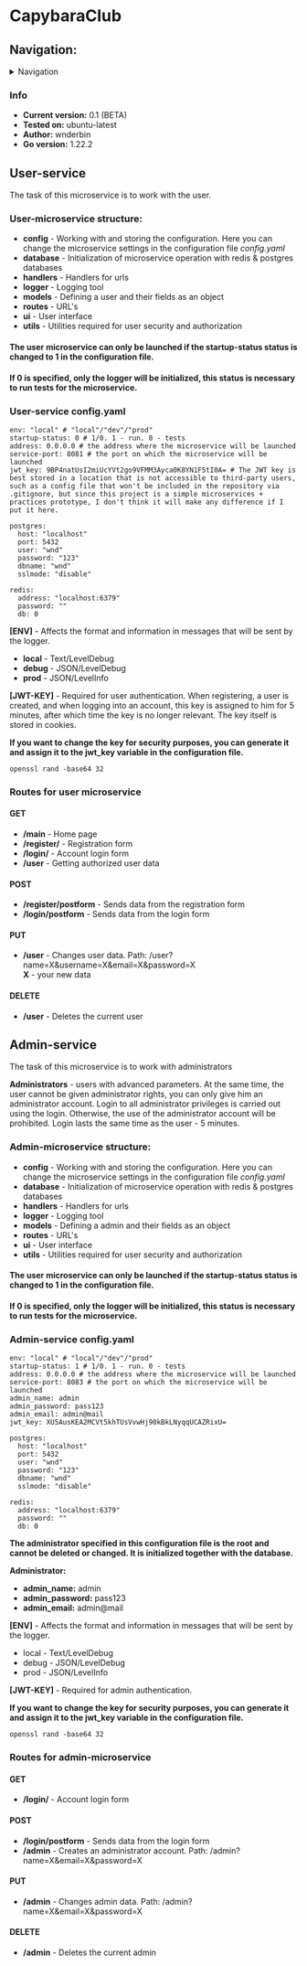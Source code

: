 # CapybaraClub

## Navigation:

<details>
  <summary>Navigation</summary>
  <ol>
    <li> <a href="#info"> About project </a> </li>
    <li> <a href="#user-service"> About user-microservice </a> 
        <ul> 
            <li> <a href="#user-service-configyaml"> About configuration file in user-service </a> </li>
            <li> <a href="#routes-for-user-microservice"> About routes for user-microservice</a> </li>
        </ul>
    </li>
    <li><a href="#admin-service"> About admin-microservice </a>
      <ul> 
            <li> <a href="#admin-service-configyaml"> About configuration file in admin-service </a> </li>
            <li> <a href="#routes-for-admin-microservice"> About routes for admin-microservice</a> </li>
        </ul>
    </li>
    
</details>

### Info
* **Current version:** 0.1 (BETA)
* **Tested on:** ubuntu-latest 
* **Author:** wnderbin
* **Go version:** 1.22.2

## User-service
The task of this microservice is to work with the user.
### User-microservice structure:
* **config** - Working with and storing the configuration. Here you can change the microservice settings in the configuration file *config.yaml*
* **database** - Initialization of microservice operation with redis & postgres databases
* **handlers** - Handlers for urls
* **logger** - Logging tool
* **models** - Defining a user and their fields as an object
* **routes** - URL's
* **ui** - User interface
* **utils** - Utilities required for user security and authorization
#### The user microservice can only be launched if the startup-status status is changed to 1 in the configuration file. 
#### If 0 is specified, only the logger will be initialized, this status is necessary to run tests for the microservice.

### User-service config.yaml
```
env: "local" # "local"/"dev"/"prod"
startup-status: 0 # 1/0. 1 - run. 0 - tests
address: 0.0.0.0 # the address where the microservice will be launched
service-port: 8081 # the port on which the microservice will be launched
jwt_key: 9BP4natUsI2miUcYVt2go9VFMM3Ayca0K8YN1F5tI0A= # The JWT key is best stored in a location that is not accessible to third-party users, such as a config file that won't be included in the repository via .gitignore, but since this project is a simple microservices + practices prototype, I don't think it will make any difference if I put it here.

postgres:
  host: "localhost"
  port: 5432
  user: "wnd"
  password: "123"
  dbname: "wnd"
  sslmode: "disable"

redis:
  address: "localhost:6379"
  password: ""
  db: 0
```
**[ENV]** - Affects the format and information in messages that will be sent by the logger.
* **local** - Text/LevelDebug
* **debug** - JSON/LevelDebug
* **prod** - JSON/LevelInfo

**[JWT-KEY]** - Required for user authentication. When registering, a user is created, and when logging into an account, this key is assigned to him for 5 minutes, after which time the key is no longer relevant. The key itself is stored in cookies.

**If you want to change the key for security purposes, you can generate it and assign it to the jwt_key variable in the configuration file.**
```
openssl rand -base64 32
```

### Routes for user microservice
#### GET
* **/main** - Home page
* **/register/** - Registration form
* **/login/** - Account login form
* **/user** - Getting authorized user data
#### POST
* **/register/postform** - Sends data from the registration form
* **/login/postform** - Sends data from the login form
#### PUT
* **/user** - Changes user data. Path: /user?name=X&username=X&email=X&password=X \
**X** - your new data 
#### DELETE
* **/user** - Deletes the current user

## Admin-service

The task of this microservice is to work with administrators

**Administrators** - users with advanced parameters. At the same time, the user cannot be given administrator rights, you can only give him an administrator account. Login to all administrator privileges is carried out using the login. Otherwise, the use of the administrator account will be prohibited. Login lasts the same time as the user - 5 minutes.

### Admin-microservice structure:

* **config** -  Working with and storing the configuration. Here you can change the microservice settings in the configuration file *config.yaml*
* **database** -  Initialization of microservice operation with redis & postgres databases
* **handlers** - Handlers for urls
* **logger** - Logging tool
* **models** - Defining a admin and their fields as an object
* **routes** - URL's
* **ui** -  User interface
* **utils** - Utilities required for user security and authorization

#### The user microservice can only be launched if the startup-status status is changed to 1 in the configuration file. 
#### If 0 is specified, only the logger will be initialized, this status is necessary to run tests for the microservice.


### Admin-service config.yaml

```
env: "local" # "local"/"dev"/"prod"
startup-status: 1 # 1/0. 1 - run. 0 - tests
address: 0.0.0.0 # the address where the microservice will be launched
service-port: 8083 # the port on which the microservice will be launched
admin_name: admin
admin_password: pass123
admin_email: admin@mail
jwt_key: XU5AusKEA2MCVt5khTUsVvwHj90kBkLNyqqUCAZRixU= 

postgres:
  host: "localhost"
  port: 5432
  user: "wnd"
  password: "123"
  dbname: "wnd"
  sslmode: "disable"

redis:
  address: "localhost:6379"
  password: ""
  db: 0

```

**The administrator specified in this configuration file is the root and cannot be deleted or changed. It is initialized together with the database.** 

**Administrator:**
* **admin_name:** admin
* **admin_password:** pass123
* **admin_email:** admin@mail

**[ENV]** - Affects the format and information in messages that will be sent by the logger.

* local - Text/LevelDebug
* debug - JSON/LevelDebug
* prod - JSON/LevelInfo

**[JWT-KEY]** - Required for admin authentication.

**If you want to change the key for security purposes, you can generate it and assign it to the jwt_key variable in the configuration file.**

```
openssl rand -base64 32
```

### Routes for admin-microservice

#### GET
* **/login/** - Account login form
#### POST
* **/login/postform** - Sends data from the login form
* **/admin** - Creates an administrator account. Path: /admin?name=X&email=X&password=X
#### PUT
* **/admin** - Changes admin data. Path: /admin?name=X&email=X&password=X
#### DELETE
* **/admin** - Deletes the current admin